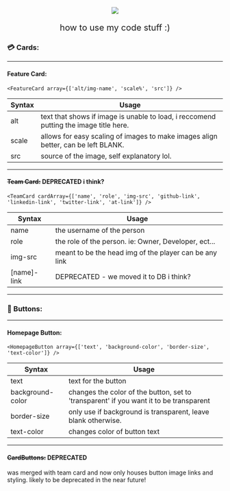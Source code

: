 <div align="center">
    <img src="https://cdn.discordapp.com/emojis/869468304346058782.gif?size=128&quality=lossless" />
    <p style="font-size: 20px"> how to use my code stuff :)</p>
</div>


### 💳 Cards:


---

#### Feature Card: 

    <FeatureCard array={['alt/img-name', 'scale%', 'src']} />

| Syntax | Usage |
|--------|------|
| alt    | text that shows if image is unable to load, i reccomend putting the image title here.|
| scale |  allows for easy scaling of images to make images align better, can be left BLANK.| 
|src | source of the image, self explanatory lol.|

---

#### ~~Team Card:~~ DEPRECATED i think? 


    <TeamCard cardArray={['name', 'role', 'img-src', 'github-link', 'linkedin-link', 'twitter-link', 'at-link']} />

| Syntax | Usage                                                  |
| ---- |--------------------------------------------------------|
| name | the username of the person                             |
| role | the role of the person. ie: Owner, Developer, ect...   |
| img-src | meant to be the head img of the player can be any link |
| [name]-link | DEPRECATED - we moved it to DB i think? |

---

### 🔘 Buttons:

---

#### Homepage Button:

    <HomepageButton array={['text', 'background-color', 'border-size', 'text-color']} />

| Syntax | Usage |
|---|---|
|text| text for the button|
|background-color| changes the color of the button, set to 'transparent' if you want it to be transparent|
|border-size| only use if background is transparent, leave blank otherwise.|
|text-color| changes color of button text|

---

#### ~~CardButtons:~~ DEPRECATED
was merged with team card and now only
houses button image links and styling.
likely to be deprecated in the near future!
